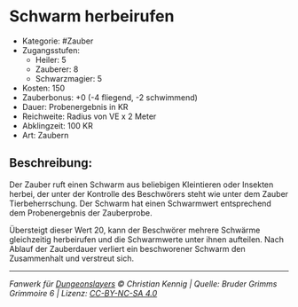 # Schwarm herbeirufen

- Kategorie: #Zauber
- Zugangsstufen:
  - Heiler: 5
  - Zauberer: 8
  - Schwarzmagier: 5
- Kosten: 150
- Zauberbonus: +0 (-4 fliegend, -2 schwimmend)
- Dauer: Probenergebnis in KR
- Reichweite: Radius von VE x 2 Meter
- Abklingzeit: 100 KR
- Art: Zaubern

## Beschreibung:

Der Zauber ruft einen Schwarm aus beliebigen Kleintieren oder Insekten herbei, der unter der Kontrolle des Beschwörers steht wie unter dem Zauber Tierbeherrschung. Der Schwarm hat einen Schwarmwert entsprechend dem Probenergebnis der Zauberprobe.

Übersteigt dieser Wert 20, kann der Beschwörer mehrere Schwärme gleichzeitig herbeirufen und die Schwarmwerte unter ihnen aufteilen. Nach Ablauf der Zauberdauer verliert ein beschworener Schwarm den Zusammenhalt und verstreut sich.

---

_Fanwerk für [Dungeonslayers](https://www.dungeonslayers.net/) © Christian Kennig | Quelle: Bruder Grimms Grimmoire 6 | Lizenz: [CC-BY-NC-SA 4.0](https://creativecommons.org/licenses/by-nc-sa/4.0/deed.de)_

